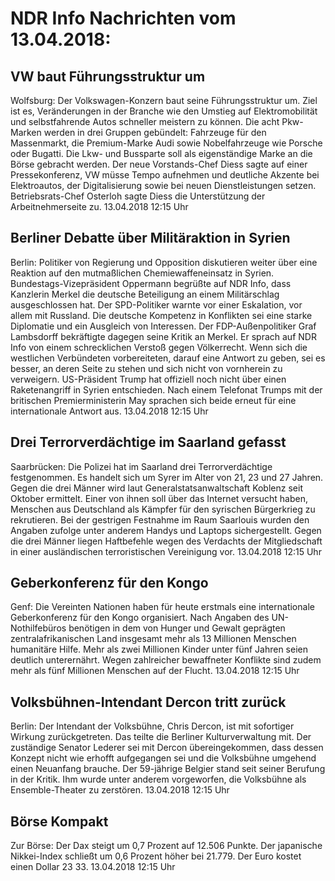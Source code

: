 # NDR Info Nachrichten vom 13.04.2018:


## VW baut Führungsstruktur um
Wolfsburg: Der Volkswagen-Konzern baut seine Führungsstruktur um. Ziel ist es, Veränderungen in der Branche wie den Umstieg auf Elektromobilität und selbstfahrende Autos schneller meistern zu können. Die acht Pkw-Marken werden in drei Gruppen gebündelt: Fahrzeuge für den Massenmarkt, die Premium-Marke Audi sowie Nobelfahrzeuge wie Porsche oder Bugatti. Die Lkw- und Bussparte soll als eigenständige Marke an die Börse gebracht werden. Der neue Vorstands-Chef Diess sagte auf einer Pressekonferenz, VW müsse Tempo aufnehmen und deutliche Akzente bei Elektroautos, der Digitalisierung sowie bei neuen Dienstleistungen setzen. Betriebsrats-Chef Osterloh sagte Diess die Unterstützung der Arbeitnehmerseite zu. 13.04.2018 12:15 Uhr 

## Berliner Debatte über Militäraktion in Syrien
Berlin: Politiker von Regierung und Opposition diskutieren weiter über eine Reaktion auf den mutmaßlichen Chemiewaffeneinsatz in Syrien. Bundestags-Vizepräsident Oppermann begrüßte auf NDR Info, dass Kanzlerin Merkel die deutsche Beteiligung an einem Militärschlag ausgeschlossen hat. Der SPD-Politiker warnte vor einer Eskalation, vor allem mit Russland. Die deutsche Kompetenz in Konflikten sei eine starke Diplomatie und ein Ausgleich von Interessen. Der FDP-Außenpolitiker Graf Lambsdorff bekräftigte dagegen seine Kritik an Merkel. Er sprach auf NDR Info von einem schrecklichen Verstoß gegen Völkerrecht. Wenn sich die westlichen Verbündeten vorbereiteten, darauf eine Antwort zu geben, sei es besser, an deren Seite zu stehen und sich nicht von vornherein zu verweigern. US-Präsident Trump hat offiziell noch nicht über einen Raketenangriff in Syrien entschieden. Nach einem Telefonat Trumps mit der britischen Premierministerin May sprachen sich beide erneut für eine internationale Antwort aus. 13.04.2018 12:15 Uhr 

## Drei Terrorverdächtige im Saarland gefasst
Saarbrücken: Die Polizei hat im Saarland drei Terrorverdächtige festgenommen. Es handelt sich um Syrer im Alter von 21, 23 und 27 Jahren. Gegen die drei Männer wird laut Generalstatsanwaltschaft Koblenz seit Oktober ermittelt. Einer von ihnen soll über das Internet versucht haben, Menschen aus Deutschland als Kämpfer für den syrischen Bürgerkrieg zu rekrutieren. Bei der gestrigen Festnahme im Raum Saarlouis wurden den Angaben zufolge unter anderem Handys und Laptops sichergestellt. Gegen die drei Männer liegen Haftbefehle wegen des Verdachts der Mitgliedschaft in einer ausländischen terroristischen Vereinigung vor. 13.04.2018 12:15 Uhr 

## Geberkonferenz für den Kongo
Genf: Die Vereinten Nationen haben für heute erstmals eine internationale Geberkonferenz für den Kongo organisiert. Nach Angaben des UN-Nothilfebüros benötigen in dem von Hunger und Gewalt geprägten zentralafrikanischen Land insgesamt mehr als 13 Millionen Menschen humanitäre Hilfe. Mehr als zwei Millionen Kinder unter fünf Jahren seien deutlich unterernährt. Wegen zahlreicher bewaffneter Konflikte sind zudem mehr als fünf Millionen Menschen auf der Flucht. 13.04.2018 12:15 Uhr 

## Volksbühnen-Intendant Dercon tritt zurück
Berlin: Der Intendant der Volksbühne, Chris Dercon, ist mit sofortiger Wirkung zurückgetreten. Das teilte die Berliner Kulturverwaltung mit. Der zuständige Senator Lederer sei mit Dercon übereingekommen, dass dessen Konzept nicht wie erhofft aufgegangen sei und die Volksbühne umgehend einen Neuanfang brauche. Der 59-jährige Belgier stand seit seiner Berufung in der Kritik. Ihm wurde unter anderem vorgeworfen, die Volksbühne als Ensemble-Theater zu zerstören. 13.04.2018 12:15 Uhr 

## Börse Kompakt
Zur Börse: Der Dax steigt um 0,7 Prozent auf 12.506 Punkte. Der japanische Nikkei-Index schließt um 0,6 Prozent höher bei 21.779. Der Euro kostet einen Dollar 23 33. 13.04.2018 12:15 Uhr 
